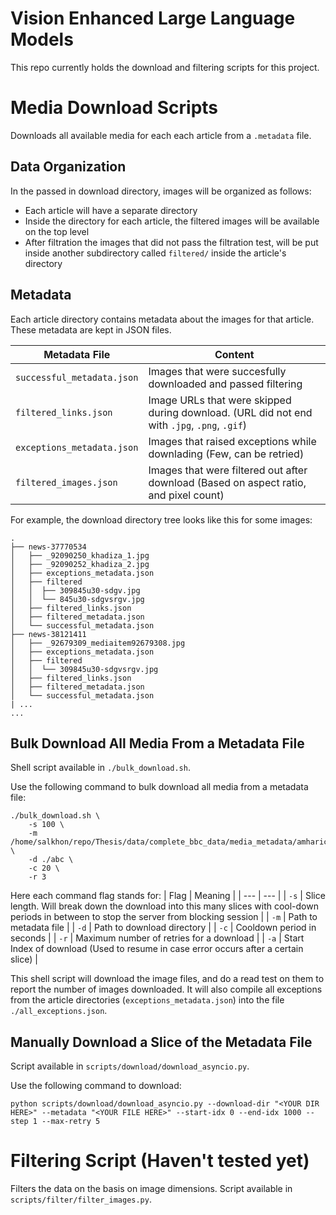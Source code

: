 # Vision Enhanced Large Language Models
This repo currently holds the download and filtering scripts for this project. 

# Media Download Scripts
Downloads all available media for each each article from a `.metadata` file. 


## Data Organization
In the passed in download directory, images will be organized as follows:
- Each article will have a separate directory
- Inside the directory for each article, the filtered images will be available on the top level
- After filtration the images that did not pass the filtration test, will be put inside another subdirectory  called `filtered/` inside the article's directory


## Metadata 
Each article directory contains metadata about the images for that article. These metadata are kept in JSON files. 

| Metadata File | Content |
| --- | --- | 
| `successful_metadata.json` | Images that were succesfully downloaded and passed filtering |
| `filtered_links.json` | Image URLs that were skipped during download. (URL did not end with `.jpg`, `.png`, `.gif`) |
| `exceptions_metadata.json` | Images that raised exceptions while downlading (Few, can be retried) |
| `filtered_images.json` | Images that were filtered out after download (Based on aspect ratio, and pixel count) |

For example, the download directory tree looks like this for some images:
```
.
├── news-37770534
│   ├── _92090250_khadiza_1.jpg
│   ├── _92090252_khadiza_2.jpg
│   ├── exceptions_metadata.json
│   ├── filtered
│   │  ├── 309845u30-sdgv.jpg
│   │  └── 845u30-sdgvsrgv.jpg
│   ├── filtered_links.json
│   ├── filtered_metadata.json
│   └── successful_metadata.json
├── news-38121411
│   ├── _92679309_mediaitem92679308.jpg
│   ├── exceptions_metadata.json
│   ├── filtered
│   │  └── 309845u30-sdgvsrgv.jpg
│   ├── filtered_links.json
│   ├── filtered_metadata.json
│   └── successful_metadata.json
| ...
...
```


## Bulk Download All Media From a Metadata File
Shell script available in `./bulk_download.sh`. 

Use the following command to bulk download all media from a metadata file:
```
./bulk_download.sh \
    -s 100 \
    -m /home/salkhon/repo/Thesis/data/complete_bbc_data/media_metadata/amharic.metadata \
    -d ./abc \
    -c 20 \
    -r 3
```

Here each command flag stands for:
| Flag | Meaning |
| --- | --- |
| `-s` | Slice length. Will break down the download into this many slices with cool-down periods in between to stop the server from blocking session |
| `-m` | Path to metadata file |
| `-d` | Path to download directory |
| `-c` | Cooldown period in seconds | 
| `-r` | Maximum number of retries for a download |
| `-a` | Start Index of download (Used to resume in case error occurs after a certain slice) |

This shell script will download the image files, and do a read test on them to report the number of images downloaded. It will also compile all exceptions from the article directories (`exceptions_metadata.json`) into the file `./all_exceptions.json`. 

## Manually Download a Slice of the Metadata File
Script available in `scripts/download/download_asyncio.py`. 

Use the following command to download:
```
python scripts/download/download_asyncio.py --download-dir "<YOUR DIR HERE>" --metadata "<YOUR FILE HERE>" --start-idx 0 --end-idx 1000 --step 1 --max-retry 5
```

# Filtering Script (Haven't tested yet)
Filters the data on the basis on image dimensions. Script available in `scripts/filter/filter_images.py`. 